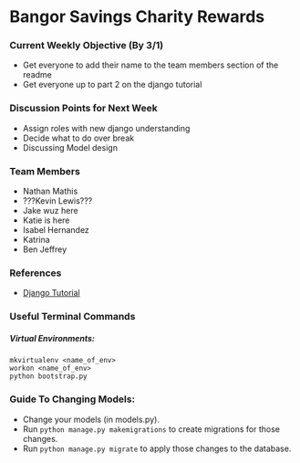 # Bangor Savings Charity Rewards


### Current Weekly Objective (By 3/1)
- Get everyone to add their name to the team members section of the readme
- Get everyone up to part 2 on the django tutorial


### Discussion Points for Next Week
- Assign roles with new django understanding
- Decide what to do over break
- Discussing Model design


### Team Members
- Nathan Mathis
- ???Kevin Lewis???
- Jake wuz here
- Katie is here
- Isabel Hernandez
- Katrina
- Ben Jeffrey

### References
- [Django Tutorial](https://docs.djangoproject.com/en/1.10/intro/tutorial01/)


### Useful Terminal Commands
##### Virtual Environments:
```
mkvirtualenv <name_of_env>
workon <name_of_env>
python bootstrap.py
``` 

### Guide To Changing Models:
- Change your models (in models.py).
- Run `python manage.py makemigrations` to create migrations for those changes.
- Run `python manage.py migrate` to apply those changes to the database.